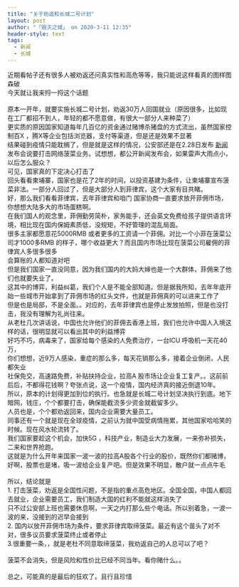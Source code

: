 ```yaml
---
title: "关于劝返和长城二号计划"
layout: post
author: "「毁灭之城」 on 2020-3-11 12:35"
header-style: text
tags:
  - 新闻
  - 长城
---
```


<head></head>
<body>
  近期看帖子还有很多人被劝返还问真实性和高危等等，我只能说这样看真的图样图森破
 <br> 今天就让我来捋一捋这个话题
 <br> 
 <br> 原本一开年，就要实施长城二号计划，劝返30万人回国就业（原因很多，比如现在工厂都招不到人，年轻的都不愿意做，有很大一部分人来种菜了）
 <br> 更实质的原因国家知道每年几百亿的资金通过赌博杀猪盘的方式流出，虽然国家控制百X ，腾X等企业包括浏览器，支付等渠道，但是还是效果不显著
 <br> 结果碰到疫情只能耽搁了，但是就是这样的情况，公安部还是在2.28日发布
 <a href="https://bbs.boniu123.cc/forum-279-1.html" target="_blank" class="relatedlink">新闻</a>发布会说要打击网络菠菜业务。试想想，都公开新闻发布会，如果雷声大雨点小，以后怎么服众？
 <br> 可见，国家真的下定决心打击了
 <br> 回头看看柬埔寨，国家也是花了2年的时间，以投资基建为条件，让柬埔寨宣布菠菜非法。一部分人回过了，但是大部分人到菲律宾，这个大家有目共睹。
 <br> 好，那么我们看看菲律宾，去年菲律宾和咱门 国家协商一直要求放开菲佣市场，你想想大陆多大的市场蛋糕啊。
 <br> 在我们国人的观念里，菲佣勤劳简朴，家务能手，还会英文免费给孩子提供语言环境，相比现在国内保姆素质低，没规矩，不好管理的混乱局面。
 <br> 很多主家都愿意花5000RMB 或者更多的工资请一个菲佣。对比一个小菲在菠菜公司才1000多RMB 的样子，哪个收益更大？而且国内市场比现在菠菜公司雇佣的菲律宾人多很多很多
 <br> 会算账的人都知道对吧
 <br> 但是我们国家一直没同意，因为我们国内的大妈大婶也是一个大群体，菲佣来了他们也就要失业了。
 <br> 这其中的博弈，利益纠葛，我们个人是不能全部知道。但是据我所知，去年年底开始一些城市开始拿到了菲佣市场的红头文件，也就是菲佣真的可以进来工作了
 <br> 但是也是局部，不是全面。。对应的，去年菲律宾也是停止发放拍照，但是也没打击，我没有理解为礼尚往来。
 <br> 从老杜几次讲话说，中国也允许他们的菲佣去香港上班，我们也允许中国人入境这样的话，很明显就可以看出其中的利益博弈
 <br> 好巧不巧，病毒来了，国家给每个感染的人免费治疗，一台ICU 呼吸机一天花40万，
 <br> 你们想想，近9万人感染，重症的那么多，每天花销那么多，接着企业倒闭，人民都失业
 <br> 社保免交，高速路免费，补贴扶持企业，拉高A 股市场让企业复工复产。。这前前后后，不都得花钱啊？夸张点说，这一个疫情，国内经济真的接近倒退10年。
 <br> 所以，原本的计划得更加到位的执行。也急就是长城二号计划坚决执行到底。地下暗网，钱庄，个个都要打击，确保能截流多少资金就截留多少。
 <br> 人员也是，个个都劝返回来，国内企业需要大量员工。
 <br> 同事还有一个就是现在全球疫情，之前认为就中国受病情拖累，其他国家哈哈笑的时候。现在风水轮流转了。
 <br> 我们国家要趁这个机会，加快5G ，科技产业，制造业大力发展，一来弥补损失，二来和世界抢跑。
 <br> 这就是为什么开年来国家一波一波的拉高A股各个行业的股价，既然你们都赌博，好啊，股票也是堵，吸一波给企业复产吧。但是效果不明显，散户就一点点牛毛
 <br> 
 <br> 所以，结论就是
 <br> 1. 打击菠菜，劝返是全国性问题，不是指的重点高危地区。全国全国，中国人都回去就业，企业需要员工，我们制造大国的红利不能就这样消失了
 <br> 只不过公安部上班也需要休息啊，一天之内打那么些个电话。所以别着急，一波一波的来，没接到的迟早会接到
 <br> 2. 国内以放开菲佣市场为条件，要求菲律宾取缔菠菜。最近有这个苗头了对不对，很多议员要求菠菜终止或者停止
 <br> 3.很重要一条，，就是老杜不同意取缔菠菜，我劝返自己的人总可以了吧？
 <br> 
 <br> 菠菜不会消失，但是风险和性价比已经不同当年。看你赌什么。。
 <br> 
 <br> 总之，可能真的是最后的狂欢了。且行且珍惜
 <br> 
 <br>
</body>


